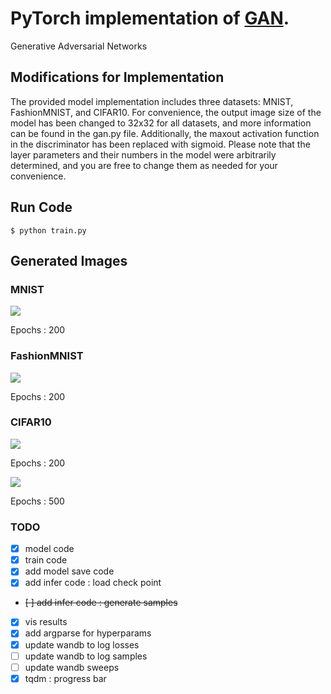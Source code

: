 # PyTorch implementation of [GAN](https://arxiv.org/abs/1406.2661).
Generative Adversarial Networks


## Modifications for Implementation
The provided model implementation includes three datasets: MNIST, FashionMNIST, and CIFAR10. For convenience, the output image size of the model has been changed to 32x32 for all datasets, and more information can be found in the gan.py file. 
Additionally, the maxout activation function in the discriminator has been replaced with sigmoid. 
Please note that the layer parameters and their numbers in the model were arbitrarily determined, and you are free to change them as needed for your convenience.


## Run Code

```ShellSession
$ python train.py
```


## Generated Images
### MNIST
<img src=results\mnist\200_gif_results_mnist.gif>

Epochs : 200

### FashionMNIST
<img src=results\fashion\200_gif_results_fashion.gif>

Epochs : 200

### CIFAR10
<img src=results\cifar10\200_gif_results_cifar10.gif>

Epochs : 200

<img src=results\cifar10\500_gif_results_cifar10.gif>

Epochs : 500

### TODO
- [x] model code
- [x] train code
- [x] add model save code
- [x] add infer code : load check point
- ~~[ ] add infer code : generate samples~~
- [x] vis results
- [x] add argparse for hyperparams
- [x] update wandb to log losses 
- [ ] update wandb to log samples
- [ ] update wandb sweeps
- [x] tqdm : progress bar
